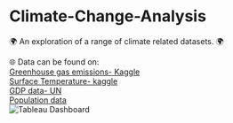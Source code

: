 # __Climate-Change-Analysis__

:earth_africa: An exploration of a range of climate related datasets. :earth_africa:

:globe_with_meridians: Data can be found on:
<br>
 [Greenhouse gas emissions- Kaggle](https://www.kaggle.com/datasets/unitednations/international-greenhouse-gas-emissions)
 <br>
[Surface Temperature- kaggle](https://www.kaggle.com/datasets/berkeleyearth/climate-change-earth-surface-temperature-data)
<br>
[GDP data- UN](https://data.un.org/Data.aspx?q=GDP+per+capita&d=SNAAMA&f=grID%3a101%3bcurrID%3aUSD%3bpcFlag%3a1)
<br>
[Population data](https://data.worldbank.org/indicator/SP.POP.TOTL?end=2013&name_desc=false&start=1990)
<br>
<img src="/Users/chloeguiver/code/Cguiver26/Climate-Change-Analysis/Screenshot.png" title="Tableau Dashboard">
